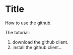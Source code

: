 # Title

How to use the github.

The tutorial:

1. download the github client.
2. install the github client...